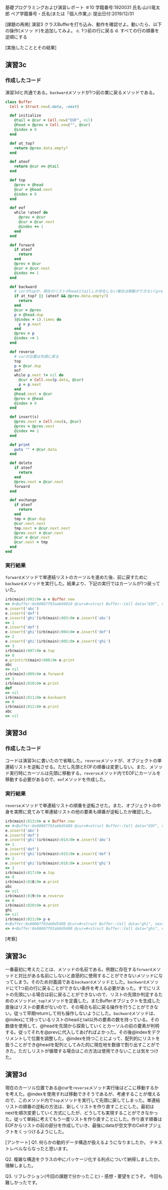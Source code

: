 基礎プログラミングおよび演習レポート ＃10
学籍番号:1920031
氏名:山川竜太郎
ペア学籍番号・氏名(または「個人作業」):
提出日付:2019/12/31

[課題の再掲]
演習3 クラスBufferを打ち込み、動作を確認せよ。動いたら、以下の操作(メソッ
ド)を追加してみよ。
c. 1つ前の行に戻る
d. すべての行の順番を逆順にする

[実施したこととその結果]
## 演習3c

### 作成したコード

演習3dと共通である。`backward`メソッドが1つ前の業に戻るメソッドである。

```ruby
class Buffer
  Cell = Struct.new(:data, :next)

  def initialize
    @tail = @cur = Cell.new("EOF", nil)
    @head = @prev = Cell.new("", @cur)
    @index = 0
  end

  def at_top?
    return @prev.data.empty?
  end

  def ateof
    return @cur == @tail
  end

  def top
    @prev = @head
    @cur = @head.next
    @index = 0
  end

  def eof
    while !ateof do
      @prev = @cur
      @cur = @cur.next
      @index += 1
    end
  end

  def forward
    if ateof
      return
    end
    @prev = @cur
    @cur = @cur.next
    @index += 1
  end

  def backward
    # curがtopか、現在のリストがheadとtailしか存在しない場合は移動ができない(prevの領域が確保できない)
    if at_top? || (ateof && @prev.data.empty?)
      return
    end
    @cur = @prev
    p = @head.dup
    (@index + 1).times do
      p = p.next
    end
    @prev = p
    @index -= 1
  end

  def reverse
    # curの位置は先頭に戻る
    top
    p = @cur.dup
    eof
    while p.next != nil do
      @cur = Cell.new(p.data, @cur)
      p = p.next
    end
    @head.next = @cur
    @prev = @head
    @index = 0
  end

  def insert(s)
    @prev.next = Cell.new(s, @cur)
    @prev = @prev.next
    @index += 1
  end

  def print
    puts "" + @cur.data
  end

  def delete
    if ateof
      return
    end
    @prev.next = @cur.next
    forward
  end

  def exchange
    if ateof
      return
    end
    tmp = @cur.dup
    @cur.next.next
    tmp.next = @cur.next.next
    @prev.next = @cur.next
    @cur = @cur.next
    @cur.next = tmp
  end
end
```

### 実行結果

`forward`メソッドで単連結リストのカーソルを進めた後、前に戻すために`backward`メソッドを実行した。結果より、下記の実行ではカーソルが1つ戻っていた。

```ruby
irb(main):002:0> e = Buffer.new
=> #<Buffer:0x00007f93ae849010 @cur=#<struct Buffer::Cell data="EOF", next=nil>, @tail=#<struct Buffer::Cell data="EOF", next=nil>, @prev=#<struct Buffer::Cell data="", next=#<struct Buffer::Cell data="EOF", next=nil>>, @head=#<struct Buffer::Cell data="", next=#<struct Buffer::Cell data="EOF", next=nil>>, @index=0>
e.insert('abc')
e.insert('def')
e.insert('ghi')irb(main):003:0> e.insert('abc')
=> 1
e.insert('def')
e.insert('ghi')irb(main):004:0> e.insert('def')
=> 2
e.insert('ghi')irb(main):005:0> e.insert('ghi')
=> 3
irb(main):007:0> e.top
=> 0
e.printirb(main):008:0> e.print
abc
=> nil
irb(main):009:0> e.forward
=> 1
irb(main):010:0> e.print
def
=> nil
irb(main):011:0> e.backward
=> 0
irb(main):012:0> e.print
abc
=> nil
```

## 演習3d

### 作成したコード

コードは演習3cに書いたので省略した。`reverse`メソッドが、オブジェクトの単連結リストを逆転させる。ただし先頭とEOFの順番は変更しない。また、メソッド実行時にカーソルは先頭に移動する。`reverse`メソッド内でEOFにカーソルを移動する必要があるので、`eof`メソッドを作成した。

### 実行結果

`reverse`メソッドで単連結リストの順番を逆転させた。また、オブジェクトの中身を実際に見てみて単連結リストの他の要素も順番が逆転したか確認した。

```ruby
irb(main):013:0> e = Buffer.new
=> #<Buffer:0x00007f93ab0d5480 @cur=#<struct Buffer::Cell data="EOF", next=nil>, @tail=#<struct Buffer::Cell data="EOF", next=nil>, @prev=#<struct Buffer::Cell data="", next=#<struct Buffer::Cell data="EOF", next=nil>>, @head=#<struct Buffer::Cell data="", next=#<struct Buffer::Cell data="EOF", next=nil>>, @index=0>
e.insert('abc')
e.insert('def')
e.insert('ghi')irb(main):014:0> e.insert('abc')
=> 1
e.insert('def')
e.insert('ghi')irb(main):015:0> e.insert('def')
=> 2
e.insert('ghi')irb(main):016:0> e.insert('ghi')
=> 3
irb(main):017:0> e.top
=> 0
irb(main):018:0> e.print
abc
=> nil
irb(main):019:0> e.reverse
=> 0
irb(main):020:0> e.print
ghi
=> nil
irb(main):021:0> p e
#<Buffer:0x00007f93ab0d5480 @cur=#<struct Buffer::Cell data="ghi", next=#<struct Buffer::Cell data="def", next=#<struct Buffer::Cell data="abc", next=#<struct Buffer::Cell data="EOF", next=nil>>>>, @tail=#<struct Buffer::Cell data="EOF", next=nil>, @prev=#<struct Buffer::Cell data="", next=#<struct Buffer::Cell data="ghi", next=#<struct Buffer::Cell data="def", next=#<struct Buffer::Cell data="abc", next=#<struct Buffer::Cell data="EOF", next=nil>>>>>, @head=#<struct Buffer::Cell data="", next=#<struct Buffer::Cell data="ghi", next=#<struct Buffer::Cell data="def", next=#<struct Buffer::Cell data="abc", next=#<struct Buffer::Cell data="EOF", next=nil>>>>>, @index=0>
=> #<Buffer:0x00007f93ab0d5480 @cur=#<struct Buffer::Cell data="ghi", next=#<struct Buffer::Cell data="def", next=#<struct Buffer::Cell data="abc", next=#<struct Buffer::Cell data="EOF", next=nil>>>>, @tail=#<struct Buffer::Cell data="EOF", next=nil>, @prev=#<struct Buffer::Cell data="", next=#<struct Buffer::Cell data="ghi", next=#<struct Buffer::Cell data="def", next=#<struct Buffer::Cell data="abc", next=#<struct Buffer::Cell data="EOF", next=nil>>>>>, @head=#<struct Buffer::Cell data="", next=#<struct Buffer::Cell data="ghi", next=#<struct Buffer::Cell data="def", next=#<struct Buffer::Cell data="abc", next=#<struct Buffer::Cell data="EOF", next=nil>>>>>, @index=0>
```

[考察]
## 演習3c

一番最初に考えたことは、メソッドの名前である。例題に存在する`forward`メソッドと対比がある名前にしないと直感的に使用することができないメソッドになってしまう。そのため対義語である`backward`メソッドとした。`backward`メソッドにて1つ前の行に戻ることができない条件を考える必要があった。すでにリストの先頭にいる場合は前に戻ることができないので、リストの先頭か判定するためのメソッド`at_top?`メソッドを定義した。またBufferオブジェクトを生成した直後はリストの要素がないので、その場合も前に戻る操作を行うことができない。従って早期returnして何も操作しないようにした。`backward`メソッドは、@indexにて持っているリストのheadとtail以外の要素の数を持っている。その数値を使用して、@headを先頭から探索していくとカーソルの前の要素が判明する。従ってそれを@prevに代入してあげればよかった。その後@indexをデクリメントして位置を調整した。@indexを持つことによって、配列的にリストを扱うことができ@headを配列としてみた的に現在地を数値で割り出すことができた。ただしリストが循環する場合はこの方法は使用できないことは気をつけた。

## 演習3d

現在のカーソル位置である@curを`reverse`メソッド実行後はどこに移動するかを考えた。@indexを使用すれば移動できそうであるが、考慮することが増えるので、このメソッド内で`top`メソッドを実行して先頭に戻してしまった。単連結リストの順番の逆転の方法は、新しくリストを作り直すことにした。最初はnextを順次変更していく方式にしたが、どうしても実現することができなかった。従って単純に考えてもう一度リストを作り直すことにした。作り直す順番はEOFからリストの前の部分を作成していき、最後にdataが空文字のCellオブジェクトをくっつけるようにした。

[アンケート]
Q1. 何らかの動的データ構造が扱えるようになりましたか。
テキストレベルならなったと思います。

Q2. 複雑な構造をクラスの中にパッケージ化する利点について納得しましたか。
理解しました。

Q3. リフレクション(今回の課題で分かったこと)・感想・要望をどうぞ。
今回も難しかったです。
